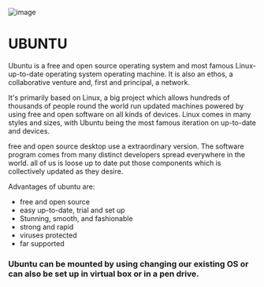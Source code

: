 ![image](https://user-images.githubusercontent.com/64470404/140702570-68d0081c-0fe4-428f-906b-3c813d75d394.png)

# UBUNTU

Ubuntu is a free and open source operating system and most famous Linux-up-to-date operating system operating machine. It is also an ethos, a collaborative venture and, first and principal, a network.

It's primarily based on Linux, a big project which allows hundreds of thousands of people round the world  run updated machines powered by using free and open software on all kinds of devices. Linux comes in many styles and sizes, with Ubuntu being the most famous iteration on up-to-date and devices.

free and open source desktop use a extraordinary version. The software program comes from many distinct developers spread everywhere in the world. all of us is loose up to date put those components which is collectively updated as they desire.


Advantages of ubuntu are:

- free and open source
- easy up-to-date, trial and set up
- Stunning, smooth, and fashionable
- strong and rapid
- viruses protected
- far supported


### Ubuntu can be mounted by using changing our existing OS or can also be set up in virtual box or in a pen drive.
